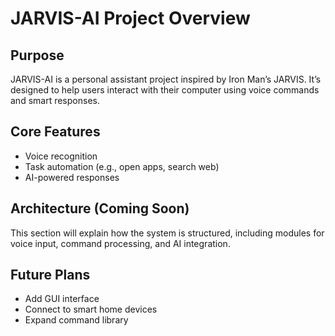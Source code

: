 # JARVIS-AI Project Overview

## Purpose
JARVIS-AI is a personal assistant project inspired by Iron Man’s JARVIS. It’s designed to help users interact with their computer using voice commands and smart responses.

## Core Features
- Voice recognition
- Task automation (e.g., open apps, search web)
- AI-powered responses

## Architecture (Coming Soon)
This section will explain how the system is structured, including modules for voice input, command processing, and AI integration.

## Future Plans
- Add GUI interface
- Connect to smart home devices
- Expand command library